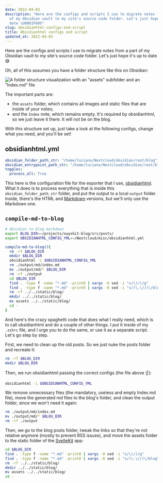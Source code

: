 ```yaml
---
date: 2022-04-03
description: "Here are the configs and scripts I use to migrate notes from a part
  of my Obsidian vault to my site's source code folder. Let's just hope it's up to
  date \U0001F605"
slug: obsidianhtml-configs-and-script
title: Obsidianhtml configs and script
updated_at: 2022-04-03
---
```

   
Here are the configs and scripts I use to migrate notes from a part of my Obsidian vault to my site's source code folder. Let's just hope it's up to date 😅   
   
Oh, all of this assumes you have a folder structure like this on Obsidian:   
   
![A folder structure visualization with an "assets" subfolder and an "Index.md" file](../assets/obsidian-blog-folder.png)   
   
The important parts are:   
   
- the `assets`  folder, which contains all images and static files that are inside of your notes;   
- and the `Index` note, which remains empty. It's required by obsidianhtml, so we just leave it there. It will not be on the blog.   
   
With this structure set up, just take a look at the following configs, change what you need, and you'll be set!   
   
## obsidianhtml.yml   
```yml
obsidian_folder_path_str: "/home/luciano/Nextcloud/obsidian/root/blog"
obsidian_entrypoint_path_str: "/home/luciano/Nextcloud/obsidian/root/blog/Index.md"
toggles:
  process_all: True
```
   
   
This here is the configuration file for the exporter that I use, [obsidianhtml](https://obsidian-html.github.io/). What it does is to process everything that is inside this `obsidian_folder_path_str` folder, and put the output to a local `output` folder. Inside, there's the HTML and [Markdown](../notes/Markdown) versions, but we'll only use the Markdown one.   
   
## `compile-md-to-blog`   
```sh
# Obsidian to blog markdown
export BLOG_DIR=~/projects/swyxkit-blog/src/posts/
export OBSIDIANHTML_CONFIG_YML=~/Nextcloud/misc/obsidianhtml.yml

compile-md-to-blog(){
  rm -rf $BLOG_DIR
  mkdir $BLOG_DIR
  obsidianhtml -i $OBSIDIANHTML_CONFIG_YML
  rm ./output/md/index.md
  mv ./output/md/* $BLOG_DIR
  rm -rf ./output
  cd $BLOG_DIR
  find . -type f -name "*.md" -print0 | xargs -0 sed -i "s/\)/)/g"
  find . -type f -name "*.md" -print0 | xargs -0 sed -i "s/(\.\//(\/blog\//g"
  rm -rf ../../static/blog/
  mkdir ../../static/blog/
  mv assets ../../static/blog/
  cd -
}
```
   
   
And here's the crazy spaghetti code that does what I really need, which is to call obsidianhtml and do a couple of other things. I put it inside of my `.zshrc` file, and I urge you to do the same, or use it as a separate script. Let's go step by step.   
   
First, we need to clean up the old posts. So we just nuke the posts folder and recreate it:   
```sh
rm -rf $BLOG_DIR
mkdir $BLOG_DIR
```
   
    
 Then, we run obsidianhtml passing the correct configs (the file above ☝️):   
```sh
obsidianhtml -i $OBSIDIANHTML_CONFIG_YML
```
   
   
We remove unnecessary files (the mandatory, useless and empty Index.md file), move the generated md files to the blog's folder, and clean the output folder, since we won't need it again:   
```sh
rm ./output/md/index.md
mv ./output/md/* $BLOG_DIR
rm -rf ./output
```
   
   
Then, we go to the blog posts folder, tweak the links so that they're not relative anymore (mostly to prevent RSS issues), and move the assets folder to the static folder of the [SvelteKit](../notes/SvelteKit) app:   
```sh
cd $BLOG_DIR
find . -type f -name "*.md" -print0 | xargs -0 sed -i "s/\)/)/g"
find . -type f -name "*.md" -print0 | xargs -0 sed -i "s/(\.\//(\/blog\//g"
rm -rf ../../static/blog/
mkdir ../../static/blog/
mv assets ../../static/blog/
cd -
```

